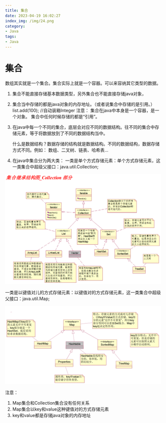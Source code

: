 ```yaml
---
title: 集合
date: 2023-04-19 16:02:27
index_img: /img/24.png
category:
- Java
tags:
- Java
---
```


# 集合

数组其实就是一个集合。集合实际上就是一个容器。可以来容纳其它类型的数据。

1. 集合不能直接存储基本数据类型，另外集合也不能直接存储java对象，

2. 集合当中存储的都是java对象的内存地址。（或者说集合中存储的是引用。）
   		list.add(100); //自动装箱Integer
      		注意：
      			集合在java中本身是一个容器，是一个对象。
      			集合中任何时候存储的都是“引用”。

3. 在java中每一个不同的集合，底层会对应不同的数据结构。往不同的集合中存储元素，等于将数据放到了不同的数据结构当中。

   什么是数据结构？数据存储的结构就是数据结构。不同的数据结构，数据存储方式不同。例如：
   数组、二叉树、链表、哈希表...

4. 在java中集合分为两大类：
   		一类是单个方式存储元素：单个方式存储元素，这一类集合中超级父接口：java.util.Collection;

<img src="集合/image-20230419145302429.png" alt="image-20230419145302429"  />

一类是以键值对儿的方式存储元素：以键值对的方式存储元素，这一类集合中超级父接口：java.util.Map;

![image-20230419160047240](集合/image-20230419160047240.png)

注意：

1. Map集合和Collection集合没有任何关系
2. Map集合以key和value这种键值对的方式存储元素
3. key和value都是存储java对象的内存地址
